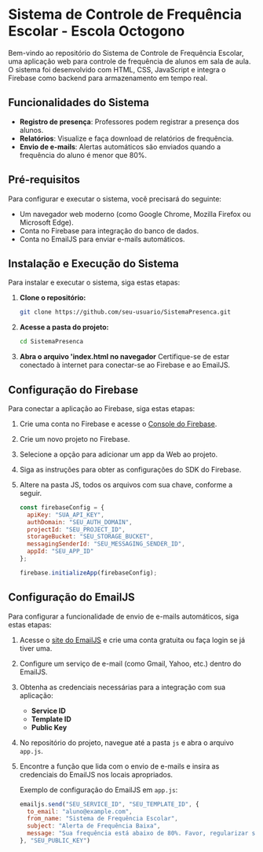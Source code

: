 # Sistema de Controle de Frequência Escolar - Escola Octogono

Bem-vindo ao repositório do Sistema de Controle de Frequência Escolar, uma aplicação web para controle de frequência de alunos em sala de aula. O sistema foi desenvolvido com HTML, CSS, JavaScript e integra o Firebase como backend para armazenamento em tempo real.

## Funcionalidades do Sistema
- **Registro de presença**: Professores podem registrar a presença dos alunos.
- **Relatórios**: Visualize e faça download de relatórios de frequência.
- **Envio de e-mails**: Alertas automáticos são enviados quando a frequência do aluno é menor que 80%.

## Pré-requisitos
Para configurar e executar o sistema, você precisará do seguinte:
- Um navegador web moderno (como Google Chrome, Mozilla Firefox ou Microsoft Edge).
- Conta no Firebase para integração do banco de dados.
- Conta no EmailJS para enviar e-mails automáticos.


## Instalação e Execução do Sistema

Para instalar e executar o sistema, siga estas etapas:

1. **Clone o repositório:**
   ```bash
   git clone https://github.com/seu-usuario/SistemaPresenca.git

2. **Acesse a pasta do projeto:**
   ```bash
   cd SistemaPresenca
3. **Abra o arquivo 'index.html no navegador**
   Certifique-se de estar conectado à internet para conectar-se ao Firebase e ao EmailJS.
   
## Configuração do Firebase
Para conectar a aplicação ao Firebase, siga estas etapas:

1. Crie uma conta no Firebase e acesse o [Console do Firebase](https://console.firebase.google.com/).
2. Crie um novo projeto no Firebase.
3. Selecione a opção para adicionar um app da Web ao projeto.
4. Siga as instruções para obter as configurações do SDK do Firebase.
5. Altere na pasta JS, todos os arquivos com sua chave, conforme a seguir.

   ```javascript
   const firebaseConfig = {
     apiKey: "SUA_API_KEY",
     authDomain: "SEU_AUTH_DOMAIN",
     projectId: "SEU_PROJECT_ID",
     storageBucket: "SEU_STORAGE_BUCKET",
     messagingSenderId: "SEU_MESSAGING_SENDER_ID",
     appId: "SEU_APP_ID"
   };

   firebase.initializeApp(firebaseConfig);


## Configuração do EmailJS

Para configurar a funcionalidade de envio de e-mails automáticos, siga estas etapas:

1. Acesse o [site do EmailJS](https://www.emailjs.com/) e crie uma conta gratuita ou faça login se já tiver uma.
2. Configure um serviço de e-mail (como Gmail, Yahoo, etc.) dentro do EmailJS.
3. Obtenha as credenciais necessárias para a integração com sua aplicação:
   - **Service ID**
   - **Template ID**
   - **Public Key**
4. No repositório do projeto, navegue até a pasta `js` e abra o arquivo `app.js`.
5. Encontre a função que lida com o envio de e-mails e insira as credenciais do EmailJS nos locais apropriados.

   Exemplo de configuração do EmailJS em `app.js`:
   ```javascript
   emailjs.send("SEU_SERVICE_ID", "SEU_TEMPLATE_ID", {
     to_email: "aluno@example.com",
     from_name: "Sistema de Frequência Escolar",
     subject: "Alerta de Frequência Baixa",
     message: "Sua frequência está abaixo de 80%. Favor, regularizar sua presença."
   }, "SEU_PUBLIC_KEY")
